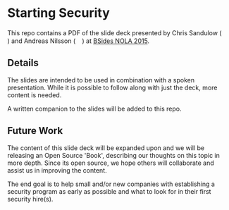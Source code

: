 # Starting Security

This repo contains a PDF of the slide deck presented by Chris Sandulow ([<img src="https://github.com/favicon.ico" width="15">](https://github.com/jfalken)) and Andreas Nilsson ([<img src="https://github.com/favicon.ico" width="15">](https://github.com/agralius)) at [BSides NOLA 2015](http://www.securitybsides.com/w/page/91550808/BSidesNOLA%202015).

## Details

The slides are intended to be used in combination with a spoken presentation. While it is possible to follow along with just the deck, more content is needed.

A written companion to the slides will be added to this repo.

## Future Work

The content of this slide deck will be expanded upon and we will be releasing an Open Source 'Book', describing our thoughts on this topic in more depth. Since its open source, we hope others will collaborate and assist us in improving the content.

The end goal is to help small and/or new companies with establishing a security program as early as possible and what to look for in their first security hire(s).

